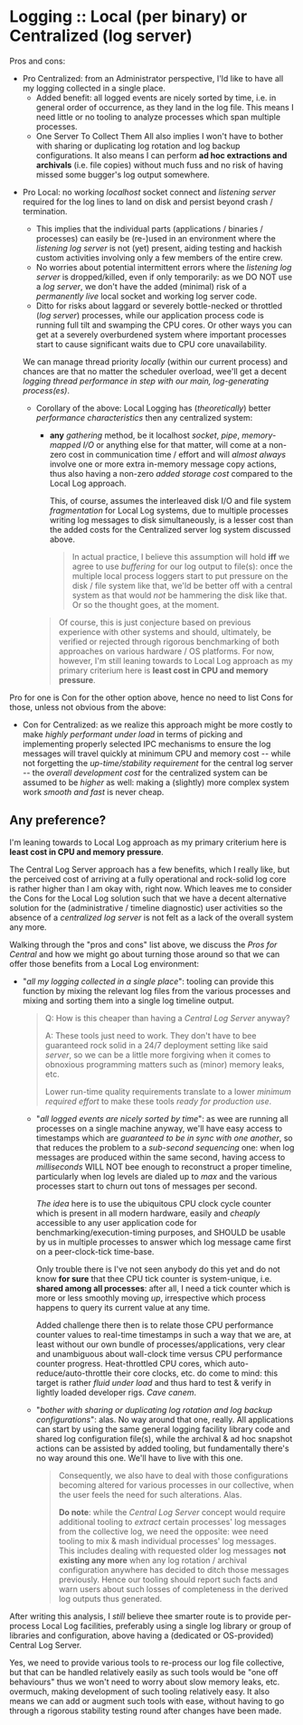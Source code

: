 # Logging :: Local (per binary) or Centralized (log server)

Pros and cons:

- Pro Centralized: from an Administrator perspective, I'ld like to have all my logging collected in a single place.
	- Added benefit: all logged events are nicely sorted by time, i.e. in general order of occurrence, as they land in the log file. This means I need little or no tooling to analyze processes which span multiple processes.
	- One Server To Collect Them All also implies I won't have to bother with sharing or duplicating log rotation and log backup configurations. It also means I can perform **ad hoc extractions and archivals** (i.e. file copies) without much fuss and no risk of having missed some bugger's log output somewhere.
* Pro Local: no working *localhost* socket connect and *listening server* required for the log lines to land on disk and persist beyond crash / termination.
	* This implies that the individual parts (applications / binaries / processes) can easily be (re-)used in an environment where the *listening log server* is not (yet) present, aiding testing and hackish custom activities involving only a few members of the entire crew.
	* No worries about potential intermittent errors where the *listening log server* is dropped/killed, even if only temporarily: as we DO NOT use a *log server*, we don't have the added (minimal) risk of a *permanently live* local socket and working log server code.
	* Ditto for risks about laggard or severely bottle-necked or throttled (*log server*) processes, while our application process code is running full tilt and swamping the CPU cores. Or other ways you can get at a severely overburdened system where important processes start to cause significant waits due to CPU core unavailability.
	
	We can manage thread priority *locally* (within our current process) and chances are that no matter the scheduler overload, wee'll get a decent *logging thread performance in step with our main, log-generating process(es)*.
	
	* Corollary of the above: Local Logging has (*theoretically*) better *performance characteristics* then any centralized system: 
		* **any** *gathering* method, be it localhost *socket*, *pipe*, *memory-mapped I/O* or anything else for that matter, will come at a non-zero cost in communication time / effort and will *almost always* involve one or more extra in-memory message copy actions, thus also having a non-zero *added storage cost* compared to the Local Log approach.
		 
		  This, of course, assumes the interleaved disk I/O and file system *fragmentation* for Local Log systems, due to multiple processes writing log messages to disk simultaneously, is a lesser cost than the added costs for the Centralized server log system discussed above.

		  > In actual practice, I believe this assumption will hold **iff** we agree to use *buffering* for our log output to file(s): once the multiple local process loggers start to put pressure on the disk / file system like that, we'ld be better off with a central system as that would *not* be hammering the disk like that. Or so the thought goes, at the moment.
		 > 
		 > Of course, this is just conjecture based on previous experience with other systems and should, ultimately, be verified or rejected through rigorous benchmarking of both approaches on various hardware / OS platforms.
		 > For now, however, I'm still leaning towards to Local Log approach as my primary criterium here is **least cost in CPU and memory pressure**.
		

Pro for one is Con for the other option above, hence no need to list Cons for those, unless not obvious from the above:

* Con for Centralized: as we realize this approach might be more costly to make *highly performant under load* in terms of picking and implementing properly selected IPC mechanisms to ensure the log messages will travel quickly at minimum CPU and memory cost -- while not forgetting the *up-time/stability requirement* for the central log server -- the *overall development cost* for the centralized system can be assumed to be *higher* as well: making a (slightly) more complex system work *smooth and fast* is never cheap.


## Any preference?
I'm leaning towards to Local Log approach as my primary criterium here is **least cost in CPU and memory pressure**.

The Central Log Server approach has a few benefits, which I really like, but the perceived cost of arriving at a fully operational and rock-solid log core is rather higher than I am okay with, right now. Which leaves me to consider the Cons for the Local Log solution such that we have a decent alternative solution for the (administrative / timeline diagnostic) user activities so the absence of a *centralized log server* is not felt as a lack of the overall system any more.

Walking through the "pros and cons" list above, we discuss the *Pros for Central* and how we might go about turning those around so that we can offer those benefits from a Local Log environment:

- "*all my logging collected in a single place*": tooling can provide this function by mixing the relevant log files from the various processes and mixing and sorting them into a single log timeline output.

  > Q: How is this cheaper than having a *Central Log Server* anyway?
  > 
  > A: These tools just need to work. They don't have to bee guaranteed rock solid in a 24/7 deployment setting like said *server*, so we can be a little more forgiving when it comes to obnoxious programming matters such as (minor) memory leaks, etc.
  > 
  > Lower run-time quality requirements translate to a lower *minimum required effort* to make these tools *ready for production use*.

  * "*all logged events are nicely sorted by time*": as wee are running all processes on a single machine anyway, we'll have easy access to timestamps which are *guaranteed to be in sync with one another*, so that reduces the problem to a *sub-second sequencing* one: when log messages are produced within the same second, having access to *milliseconds* WILL NOT bee enough to reconstruct a proper timeline, particularly when log levels are dialed up to *max* and the various processes start to churn out tons of messages per second.
    
    *The idea* here is to use the ubiquitous CPU clock cycle counter which is present in all modern hardware, easily and *cheaply* accessible to any user application code for benchmarking/execution-timing purposes, and SHOULD be usable by us in multiple processes to answer which log message came first on a peer-clock-tick time-base.
    
    Only trouble there is I've not seen anybody do this yet and do not know **for sure** that thee CPU tick counter is system-unique, i.e. **shared among all processes**: after all, I need a tick counter which is more or less smoothly moving *up*, irrespective which process happens to query its current value at any time.
   
    Added challenge there then is to relate those CPU performance counter values to real-time timestamps in such a way that we are, at least without our own bundle of processes/applications, very clear and unambiguous about wall-clock time versus CPU performance counter progress. Heat-throttled CPU cores, which auto-reduce/auto-throttle their core clocks, etc. do come to mind: this target is rather *fluid under load* and thus hard to test & verify in lightly loaded developer rigs. *Cave canem*.
   
  * "*bother with sharing or duplicating log rotation and log backup configurations*": alas. No way around that one, really. All applications can start by using the same general logging facility library code and shared log configuration file(s), while the archival & ad hoc snapshot actions can be assisted by added tooling, but fundamentally there's no way around this one. We'll have to live with this one.
   
    > Consequently, we also have to deal with those configurations becoming altered for various processes in our collective, when the user feels the need for such alterations. Alas. 
    > 
    > **Do note**: while the *Central Log Server* concept would require additional tooling to *extract* certain processes' log messages from the collective log, we need the opposite: wee need tooling to mix & mash individual processes' log messages.
    > This includes dealing with requested older log messages **not existing any more** when any log rotation / archival configuration anywhere has decided to ditch those messages previously. Hence our tooling should report such facts and warn users about such losses of completeness in the derived log outputs thus generated.
    


After writing this analysis, I *still* believe thee smarter route is to provide per-process Local Log facilities, preferably using a single log library or group of libraries and configuration, above having a (dedicated or OS-provided) Central Log Server. 

Yes, we need to provide various tools to re-process our log file collective, but that can be handled relatively easily as such tools would be "one off behaviours" thus we won't need to worry about slow memory leaks, etc. overmuch, making development of such tooling relatively easy.
It also means we can add or augment such tools with ease, without having to go through a rigorous stability testing round after changes have been made.

